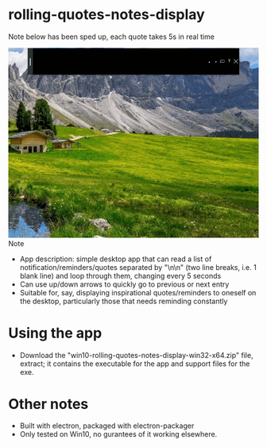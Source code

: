 # rolling-quotes-notes-display
Note below has been sped up, each quote takes 5s in real time

![](https://raw.githubusercontent.com/Yulin-W/win10-rolling-quotes-notes-display/master/app_demo_sped_up.gif)
Note
- App description: simple desktop app that can read a list of notification/reminders/quotes separated by "\n\n" (two line breaks, i.e. 1 blank line) and loop through them, changing every 5 seconds
- Can use up/down arrows to quickly go to previous or next entry
- Suitable for, say, displaying inspirational quotes/reminders to oneself on the desktop, particularly those that needs reminding constantly

# Using the app
- Download the "win10-rolling-quotes-notes-display-win32-x64.zip" file, extract; it contains the executable for the app and support files for the exe.

# Other notes
- Built with electron, packaged with electron-packager
- Only tested on Win10, no gurantees of it working elsewhere.